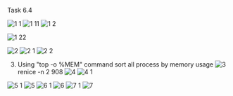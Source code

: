 Task 6.4

![1 1](https://user-images.githubusercontent.com/58468159/74025420-93237b00-49ac-11ea-9806-7a316430755d.jpg)
![1 11](https://user-images.githubusercontent.com/58468159/74025422-93237b00-49ac-11ea-979b-6a47c0a207ad.jpg)
![1 2](https://user-images.githubusercontent.com/58468159/74025421-93237b00-49ac-11ea-862d-6ec85dd39c3c.jpg)

![1 22](https://user-images.githubusercontent.com/58468159/74025423-93237b00-49ac-11ea-9ee3-df477bc09d35.jpg)

![2](https://user-images.githubusercontent.com/58468159/74025410-91f24e00-49ac-11ea-810e-6de17b555284.jpg)
![2 1](https://user-images.githubusercontent.com/58468159/74025408-91f24e00-49ac-11ea-8609-718e622267d3.jpg)
![2 2](https://user-images.githubusercontent.com/58468159/74025409-91f24e00-49ac-11ea-99e9-ee94b29e3e86.jpg)


3. Using "top -o %MEM" command sort all process by memory usage
![3](https://user-images.githubusercontent.com/58468159/74025411-91f24e00-49ac-11ea-9f27-30ae7e36b1b1.jpg)
renice -n 2 908
![4](https://user-images.githubusercontent.com/58468159/74025412-91f24e00-49ac-11ea-85f7-2bee86870eca.jpg)
![4 1](https://user-images.githubusercontent.com/58468159/74025629-0fb65980-49ad-11ea-9fa4-03b1ab04c60c.jpg)

![5 1](https://user-images.githubusercontent.com/58468159/74025413-928ae480-49ac-11ea-83e0-fa69520554c3.jpg)
![5](https://user-images.githubusercontent.com/58468159/74025414-928ae480-49ac-11ea-904f-85be06c3c49c.jpg)
![6 1](https://user-images.githubusercontent.com/58468159/74025415-928ae480-49ac-11ea-9d19-ba6e63ef6897.jpg)
![6](https://user-images.githubusercontent.com/58468159/74025417-928ae480-49ac-11ea-8ad8-01893e034c84.jpg)
![7 1](https://user-images.githubusercontent.com/58468159/74025418-928ae480-49ac-11ea-8f7a-b4c514c00636.jpg)
![7](https://user-images.githubusercontent.com/58468159/74025419-93237b00-49ac-11ea-98f7-114cd1653165.jpg)

